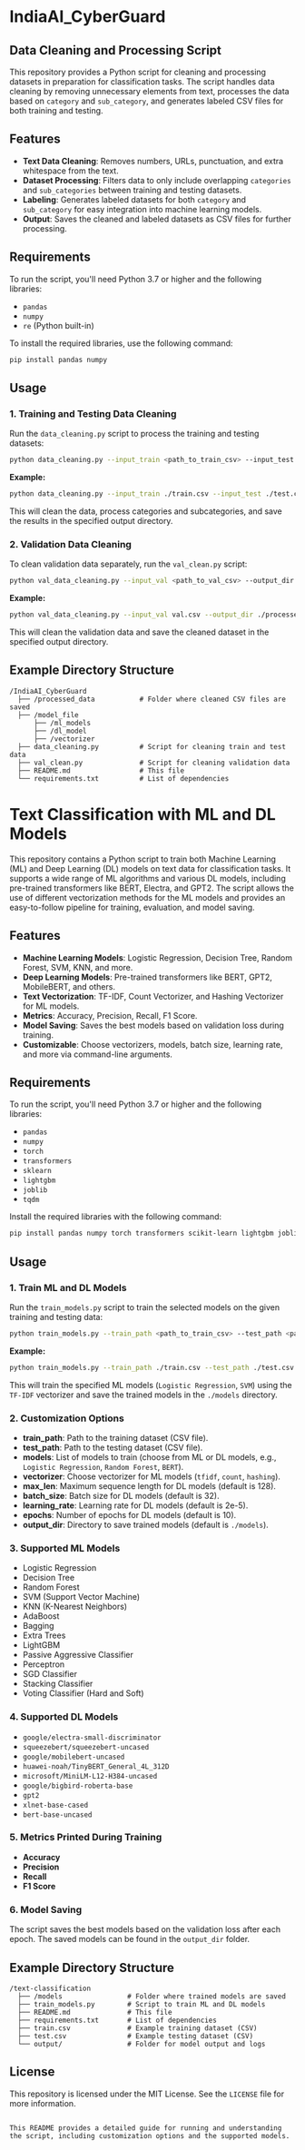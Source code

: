 

# IndiaAI_CyberGuard

## Data Cleaning and Processing Script

This repository provides a Python script for cleaning and processing datasets in preparation for classification tasks. The script handles data cleaning by removing unnecessary elements from text, processes the data based on `category` and `sub_category`, and generates labeled CSV files for both training and testing.

## Features

- **Text Data Cleaning**: Removes numbers, URLs, punctuation, and extra whitespace from the text.
- **Dataset Processing**: Filters data to only include overlapping `categories` and `sub_categories` between training and testing datasets.
- **Labeling**: Generates labeled datasets for both `category` and `sub_category` for easy integration into machine learning models.
- **Output**: Saves the cleaned and labeled datasets as CSV files for further processing.

## Requirements

To run the script, you'll need Python 3.7 or higher and the following libraries:

- `pandas`
- `numpy`
- `re` (Python built-in)

To install the required libraries, use the following command:

```bash
pip install pandas numpy
```

## Usage

### 1. Training and Testing Data Cleaning

Run the `data_cleaning.py` script to process the training and testing datasets:

```bash
python data_cleaning.py --input_train <path_to_train_csv> --input_test <path_to_test_csv> --output_dir <output_directory>
```

**Example:**

```bash
python data_cleaning.py --input_train ./train.csv --input_test ./test.csv --output_dir ./processed_data
```

This will clean the data, process categories and subcategories, and save the results in the specified output directory.

### 2. Validation Data Cleaning

To clean validation data separately, run the `val_clean.py` script:

```bash
python val_data_cleaning.py --input_val <path_to_val_csv> --output_dir <output_directory>
```

**Example:**

```bash
python val_data_cleaning.py --input_val val.csv --output_dir ./processed_data
```

This will clean the validation data and save the cleaned dataset in the specified output directory.

## Example Directory Structure

```
/IndiaAI_CyberGuard
  ├── /processed_data           # Folder where cleaned CSV files are saved
  ├── /model_file
      ├── /ml_models
      ├── /dl_model
      ├── /vectorizer
  ├── data_cleaning.py          # Script for cleaning train and test data
  ├── val_clean.py              # Script for cleaning validation data
  ├── README.md                 # This file
  └── requirements.txt          # List of dependencies
```

# Text Classification with ML and DL Models

This repository contains a Python script to train both Machine Learning (ML) and Deep Learning (DL) models on text data for classification tasks. It supports a wide range of ML algorithms and various DL models, including pre-trained transformers like BERT, Electra, and GPT2. The script allows the use of different vectorization methods for the ML models and provides an easy-to-follow pipeline for training, evaluation, and model saving.

## Features

- **Machine Learning Models**: Logistic Regression, Decision Tree, Random Forest, SVM, KNN, and more.
- **Deep Learning Models**: Pre-trained transformers like BERT, GPT2, MobileBERT, and others.
- **Text Vectorization**: TF-IDF, Count Vectorizer, and Hashing Vectorizer for ML models.
- **Metrics**: Accuracy, Precision, Recall, F1 Score.
- **Model Saving**: Saves the best models based on validation loss during training.
- **Customizable**: Choose vectorizers, models, batch size, learning rate, and more via command-line arguments.

## Requirements

To run the script, you'll need Python 3.7 or higher and the following libraries:

- `pandas`
- `numpy`
- `torch`
- `transformers`
- `sklearn`
- `lightgbm`
- `joblib`
- `tqdm`

Install the required libraries with the following command:

```bash
pip install pandas numpy torch transformers scikit-learn lightgbm joblib tqdm

```

## Usage

### 1. Train ML and DL Models

Run the `train_models.py` script to train the selected models on the given training and testing data:

```bash
python train_models.py --train_path <path_to_train_csv> --test_path <path_to_test_csv> --models <model1> <model2> ... --vectorizer <tfidf/count/hashing> --output_dir <output_directory>
```

**Example:**

```bash
python train_models.py --train_path ./train.csv --test_path ./test.csv --models Logistic\ Regression SVM --vectorizer tfidf --output_dir ./models
```

This will train the specified ML models (`Logistic Regression`, `SVM`) using the `TF-IDF` vectorizer and save the trained models in the `./models` directory.

### 2. Customization Options

- **train_path**: Path to the training dataset (CSV file).
- **test_path**: Path to the testing dataset (CSV file).
- **models**: List of models to train (choose from ML or DL models, e.g., `Logistic Regression`, `Random Forest`, `BERT`).
- **vectorizer**: Choose vectorizer for ML models (`tfidf`, `count`, `hashing`).
- **max_len**: Maximum sequence length for DL models (default is 128).
- **batch_size**: Batch size for DL models (default is 32).
- **learning_rate**: Learning rate for DL models (default is 2e-5).
- **epochs**: Number of epochs for DL models (default is 10).
- **output_dir**: Directory to save trained models (default is `./models`).

### 3. Supported ML Models

- Logistic Regression
- Decision Tree
- Random Forest
- SVM (Support Vector Machine)
- KNN (K-Nearest Neighbors)
- AdaBoost
- Bagging
- Extra Trees
- LightGBM
- Passive Aggressive Classifier
- Perceptron
- SGD Classifier
- Stacking Classifier
- Voting Classifier (Hard and Soft)

### 4. Supported DL Models

- `google/electra-small-discriminator`
- `squeezebert/squeezebert-uncased`
- `google/mobilebert-uncased`
- `huawei-noah/TinyBERT_General_4L_312D`
- `microsoft/MiniLM-L12-H384-uncased`
- `google/bigbird-roberta-base`
- `gpt2`
- `xlnet-base-cased`
- `bert-base-uncased`

### 5. Metrics Printed During Training

- **Accuracy**
- **Precision**
- **Recall**
- **F1 Score**

### 6. Model Saving

The script saves the best models based on the validation loss after each epoch. The saved models can be found in the `output_dir` folder.

## Example Directory Structure

```
/text-classification
  ├── /models                # Folder where trained models are saved
  ├── train_models.py        # Script to train ML and DL models
  ├── README.md              # This file
  ├── requirements.txt       # List of dependencies
  ├── train.csv              # Example training dataset (CSV)
  ├── test.csv               # Example testing dataset (CSV)
  └── output/                # Folder for model output and logs
```

## License

This repository is licensed under the MIT License. See the `LICENSE` file for more information.
```

This README provides a detailed guide for running and understanding the script, including customization options and the supported models.

